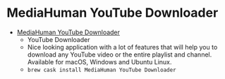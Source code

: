 # MediaHuman YouTube Downloader
- [MediaHuman YouTube Downloader](https://www.mediahuman.com/youtube-downloader/)
  -  YouTube Downloader
  - Nice looking application with a lot of features that will help you to download any YouTube video or the entire playlist and channel. Available for macOS, Windows and Ubuntu Linux.
  - `brew cask install MediaHuman YouTube Downloader`
